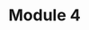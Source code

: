 
<!DOCTYPE html>
<html>

<head>
    <meta charset="utf-8">
    <title>Abhijith Varma Mudunuri</title>
    <script src="jv.hello.js"></script>
    <script src="jv.goodbye.js"></script>
    <script src="script.js"></script>
</head>

<body>
    <h1>Module 4</h1>
</body>

</html>
